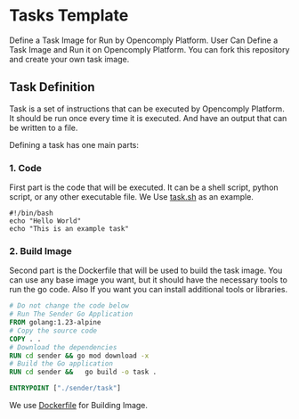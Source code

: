 # Tasks Template

Define a Task Image for Run by Opencomply Platform. User Can Define a Task Image and Run it on Opencomply Platform.
You can fork this repository and create your own task image.

## Task Definition

Task is a set of instructions that can be executed by Opencomply Platform.
It should be run once every time it is executed. And have an output that can be written to a file.

Defining a task has one main parts:

### 1. Code

First part is the code that will be executed. It can be a shell script, python script, or any other executable file.
We Use [task.sh](worker/task.sh) as an example.

```shell
#!/bin/bash
echo "Hello World"
echo "This is an example task"
```

### 2. Build Image

Second part is the Dockerfile that will be used to build the task image.
You can use any base image you want, but it should have the necessary tools to run the go code.
Also If you want you can install additional tools or libraries.

```dockerfile
# Do not change the code below
# Run The Sender Go Application
FROM golang:1.23-alpine 
# Copy the source code
COPY . .
# Download the dependencies
RUN cd sender && go mod download -x
# Build the Go application
RUN cd sender &&   go build -o task .

ENTRYPOINT ["./sender/task"]
```

We use [Dockerfile](./Dockerfile) for Building Image.


